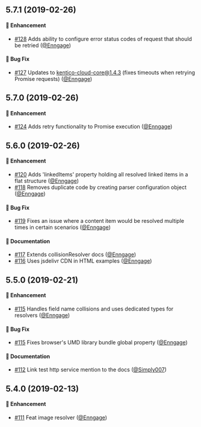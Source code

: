 ## 5.7.1 (2019-02-26)

#### :rocket: Enhancement
  * [#128](https://github.com/Kentico/kentico-cloud-js/pull/128) Adds ability to configure error status codes of request that should be retried ([@Enngage](https://github.com/Enngage))

#### :bug: Bug Fix
  * [#127](https://github.com/Kentico/kentico-cloud-js/pull/127) Updates to kentico-cloud-core@1.4.3 (fixes timeouts when retrying Promise requests) ([@Enngage](https://github.com/Enngage))

## 5.7.0 (2019-02-26)

#### :rocket: Enhancement
  * [#124](https://github.com/Kentico/kentico-cloud-js/pull/124) Adds retry functionality to Promise execution ([@Enngage](https://github.com/Enngage))
  
## 5.6.0 (2019-02-26)

#### :rocket: Enhancement
  * [#120](https://github.com/Kentico/kentico-cloud-js/pull/120) Adds 'linkedItems' property holding all resolved linked items in a flat structure ([@Enngage](https://github.com/Enngage))
  * [#118](https://github.com/Kentico/kentico-cloud-js/pull/118) Removes duplicate code by creating parser configuration object ([@Enngage](https://github.com/Enngage))

#### :bug: Bug Fix
  * [#119](https://github.com/Kentico/kentico-cloud-js/pull/119) Fixes an issue where a content item would be resolved multiple times in certain scenarios ([@Enngage](https://github.com/Enngage))

#### :memo: Documentation
  * [#117](https://github.com/Kentico/kentico-cloud-js/pull/117) Extends collisionResolver docs ([@Enngage](https://github.com/Enngage))
  * [#116](https://github.com/Kentico/kentico-cloud-js/pull/116) Uses jsdelivr CDN in HTML examples ([@Enngage](https://github.com/Enngage))

## 5.5.0 (2019-02-21)

#### :rocket: Enhancement
  * [#115](https://github.com/Kentico/kentico-cloud-js/pull/115) Handles field name collisions and uses dedicated types for resolvers ([@Enngage](https://github.com/Enngage))

#### :bug: Bug Fix
  * [#115](https://github.com/Kentico/kentico-cloud-js/pull/115) Fixes browser's UMD library bundle global property ([@Enngage](https://github.com/Enngage))

#### :memo: Documentation
  * [#112](https://github.com/Kentico/kentico-cloud-js/pull/112) Link test http service mention to the docs ([@Simply007](https://github.com/Simply007))

## 5.4.0 (2019-02-13)

#### :rocket: Enhancement
  * [#111](https://github.com/Kentico/kentico-cloud-js/pull/111) Feat image resolver ([@Enngage](https://github.com/Enngage))
